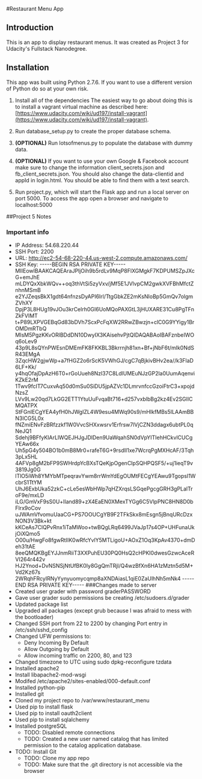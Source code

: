 #Restaurant Menu App

## Introduction
This is an app to display restaurant menus. It was created as Project 3 for Udacity's Fullstack Nanodegree.

## Installation
This app was built using Python 2.7.6. If you want to use a different version of Python do so at your own risk.

1. Install all of the dependencies The easiest way to go about doing this is to install a vagrant virtual machine as described here: [https://www.udacity.com/wiki/ud197/install-vagrant](https://www.udacity.com/wiki/ud197/install-vagrant).

2. Run database_setup.py to create the proper database schema.

3. **(OPTIONAL)** Run lotsofmenus.py to populate the database with dummy data.

4. **(OPTIONAL)** If you want to use your own Google & Facebook account make sure to change the information client_secrets.json and fb_client_secrets.json. You should also change the data-clientid and appId in login.html. You should be able to find them with a text search.

5. Run project.py, which will start the Flask app and run a local server on port 5000. To access the app open a browser and navigate to localhost:5000

##Project 5 Notes
### Important info
- IP Address: 54.68.220.44
- SSH Port: 2200
- URL: http://ec2-54-68-220-44.us-west-2.compute.amazonaws.com/
- SSH Key: -----BEGIN RSA PRIVATE KEY-----
MIIEowIBAAKCAQEAraJPljOih9b5rdLv9MqP8FlXGMgkF7KDPUMSZpJXcG+emJhE
mLDYQxXbkWQv++oq3thVtSi5zyVxv/jMf5E1JVlvpCM2gwkXVFBhMfctZnhnMSmB
e2YJZeqsBkX1gdt64nfnzsDyAPI6Irl/TtgGbkZE2mKsNIoBp5GmQv7olgmZVhXY
DpjP3L8HUg19vJOu3krCelrh0GI6UoMQoPAXGtL3jHUXARE31Cu8PgTFnZkFVIMT
t+P89LXPVGEBqGd83bDVh7ScxPcFqXW2RRwZBwzjn+clC0G9YYigy1BrOMDmRTbQ
MIsM5PgzKKvORlBDdDN10DwyIX3KAisehvPjtQIDAQABAoIBAFznbeIWOq6oLev9
43p9L8sQYnPWEsnDMEmFK8FKKBL3Bkrrnjh81xn+Bf+jNbF6t/mIk0NdSR43EMgA
3ZqcHW2gjwWp+a7fHGZ2o6rScK5VWhGJ/cgC7qBjkivBHv2ea//k3FlaD6LF+Kk/
y4hqOfajDpAzH6T0+rGoUueh8Nzl37C8LdlUMEuNJzGP2la0UumAqenviKZkE2rM
1Twv9fcIT7CuxvAq50d0mSu0SiDU5jpAZVc1DLmrvnfccGzoiFtrC3+xpojdNzsZ
LVv9Lw20qd7LkGG2ETT1YtuUuFvqaBt716+d257vxblbBg2kz4Ev2SGlICMQATPX
StFGnIECgYEA4yfH0hJWgIZL4W9esu4MWq90s9/mHIkfMBs5ILAAmBBN3lCG5L0x
fNZmiENvFzBRfzzkf1W0VvcSHXxwsrv1Erfrsw7lVjCZN3ddagx6ubtPL0qNeJQ1
Sdehj9BFfyKIArLlWQEJHJgJDlDen9UaWqahSN0dVpYITIehHCkvlCUCgYEAw66x
Uh5pG4y504BO1b0mB8Mr0+rafeT6G+9rsdIl1xe7WcrqPgMXHcAF/3Tqh3pLx5HL
4AFVp8gM2bFP9SWHrdpYcBXsTQeKjpOgenCIpSQHPQSF5/+uj1ieqT9v3819Jg0G
lTlO5iWh8YMYbMTpeqravYwm8rrWmYdEgOUMtFECgYEAwu9TgopsI1WcbrS1TtYM
UhJ6ExbUka52zkC+cLe5esWbHWp7qHZXrqsLSGqePgcgGRH3gPLalTroF9e/mxLD
iLG/GmVxF9sS0U+lIand89+zX4EaEN0XMexTYGg6C5VlpPNC8HN8D0bFlrx9oCov
uJWAmVfvomuUaaCG+PS7OOUCgYB9F2TFkSkx8mEsgn5jBnqURcDzxNON3V3Bk+kt
kKCeAs7ClQPvRnx1iTaMWoo+twBQgLRq6499JVaJp17s4OP+UHFunaUkjOiXQmo5
O00u/HwgFo8fgwRtIIK0wRfcYvlY5MTLigoU+AOxZ1Oq3KpAv4370+dmDeh31tAE
8eeQMQKBgEYJJnmRiiT3XXPuhEU30PQ0HsQ2cHPKI0dwesGzwcAceRVI264r442v
HJ2Ynod+DvNSNSjNtUfBK0Iy8GgQmTRjl/Q4wzBfXn6HA1zMztn5d5M+Vd2Kz67s
2WRqhFRcyIRNyYynyuomycqmp8aXNDAiasL1qiE0ZaUlhNh5mNk4
-----END RSA PRIVATE KEY-----
###Changes made to server
- Created user grader with password graderPASSWORD
- Gave user grader sudo permissions be creating /etc/sudoers.d/grader
- Updated package list
- Upgraded all packages (except grub because I was afraid to mess with the bootloader)
- Changed SSH port from 22 to 2200 by changing Port entry in /etc/ssh/sshd_config
- Changed UFW permissions to:
  - Deny Incoming By Default
  - Allow Outgoing by Default
  - Allow incoming traffic on 2200, 80, and 123
- Changed timezone to UTC using sudo dpkg-reconfigure tzdata
- Installed apache2
- Install libapache2-mod-wsgi
- Modifed /etc/apache2/sites-enabled/000-default.conf
- Installed python-pip
- Installed git
- Cloned my project repo to /var/www/restaurant_menu
- Used pip to install flask
- Used pip to install oauth2client
- Used pip to install sqlalchemy
- Installed postgreSQL
  - TODO: Disabled remote connections
  - TODO: Created a new user named catalog that has limited permission to the catalog application database.
- TODO: Install Git
  - TODO: Clone my app repo
  - TODO: Make sure that the .git directory is not accessible via the browser

